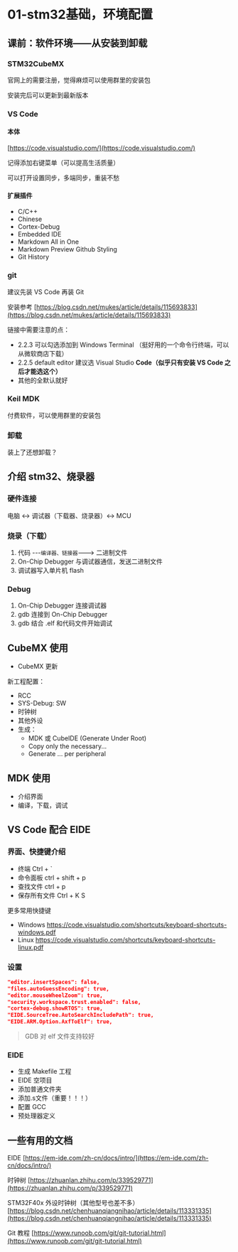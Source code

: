 # 01-stm32基础，环境配置

## 课前：软件环境——从安装到卸载

### STM32CubeMX

官网上的需要注册，觉得麻烦可以使用群里的安装包

安装完后可以更新到最新版本

### VS Code

#### 本体

[https://code.visualstudio.com/](https://code.visualstudio.com/)

记得添加右键菜单（可以提高生活质量）

可以打开设置同步，多端同步，重装不愁

#### 扩展插件

- C/C++
- Chinese
- Cortex-Debug
- Embedded IDE
- Markdown All in One
- Markdown Preview Github Styling
- Git History

### git

建议先装 VS Code 再装 Git

安装参考 [https://blog.csdn.net/mukes/article/details/115693833](https://blog.csdn.net/mukes/article/details/115693833)

链接中需要注意的点：

- 2.2.3 可以勾选添加到 Windows Terminal （挺好用的一个命令行终端，可以从微软商店下载）
- 2.2.5 default editor 建议选 Visual Studio **Code（似乎只有安装 VS Code 之后才能选这个）**
- 其他的全默认就好

### Keil MDK

付费软件，可以使用群里的安装包

### 卸载

装上了还想卸载？

## 介绍 stm32、烧录器

### 硬件连接

电脑 <-> 调试器（下载器、烧录器）<-> MCU

### 烧录（下载）

1. 代码 ---`编译器、链接器`---> 二进制文件
2. On-Chip Debugger 与调试器通信，发送二进制文件
3. 调试器写入单片机 flash

### Debug

1. On-Chip Debugger 连接调试器
2. gdb 连接到 On-Chip Debugger
3. gdb 结合 .elf 和代码文件开始调试

## CubeMX 使用

- CubeMX 更新

新工程配置：

- RCC
- SYS-Debug: SW
- 时钟树
- 其他外设
- 生成：
  - MDK 或 CubeIDE (Generate Under Root)
  - Copy only the necessary...
  - Generate ... per peripheral

## MDK 使用

- 介绍界面
- 编译，下载，调试

## VS Code 配合 EIDE

### 界面、快捷键介绍

- 终端 Ctrl + `
- 命令面板 ctrl + shift + p
- 查找文件 ctrl + p
- 保存所有文件 Ctrl + K S

更多常用快捷键
  - Windows <https://code.visualstudio.com/shortcuts/keyboard-shortcuts-windows.pdf>
  - Linux <https://code.visualstudio.com/shortcuts/keyboard-shortcuts-linux.pdf>

### 设置

```json
"editor.insertSpaces": false,
"files.autoGuessEncoding": true,
"editor.mouseWheelZoom": true,
"security.workspace.trust.enabled": false,
"cortex-debug.showRTOS": true,
"EIDE.SourceTree.AutoSearchIncludePath": true,
"EIDE.ARM.Option.AxfToElf": true,
```

> GDB 对 elf 文件支持较好

### EIDE
- 生成 Makefile 工程
- EIDE 空项目
- 添加普通文件夹
- 添加.s文件（重要！！！）
- 配置 GCC
- 预处理器定义
  
<!-- #### GCC 构建器选项
打印浮点数

```
-u _printf_float
``` -->

## 一些有用的文档

EIDE [https://em-ide.com/zh-cn/docs/intro/](https://em-ide.com/zh-cn/docs/intro/)

时钟树 [https://zhuanlan.zhihu.com/p/339529771](https://zhuanlan.zhihu.com/p/339529771)

STM32F40x 外设时钟树（其他型号也差不多） [https://blog.csdn.net/chenhuanqiangnihao/article/details/113331335](https://blog.csdn.net/chenhuanqiangnihao/article/details/113331335)

Git 教程 [https://www.runoob.com/git/git-tutorial.html](https://www.runoob.com/git/git-tutorial.html)
